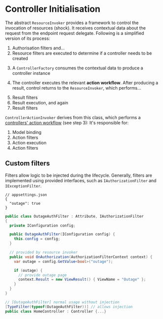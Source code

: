# Controller Initialisation

The abstract `ResourceInvoker` provides a framework to control the invocation of resources (shock). It receives contextual data about the request from the endpoint request delegate. Following is a simplified version of its process:

1. Authorisation filters and...
2. Resource filters are executed to determine if a controller needs to be created

3) A `ControllerFactory` consumes the contextual data to produce a controller instance

4. The controller executes the relevant **action workflow**. After producing a result, control returns to the `ResourceInvoker`, which performs...

5) Result filters
6) Result execution, and again
7) Result filters

`ControllerActionInvoker` derives from this class, which performs a <a href="5 Action Method Workflow.md">controllers' action workflow</a> (see step 3): It's responsible for:

1. Model binding
2. Action filters
3. Action execution
4. Action filters

## Custom filters

Filters allow logic to be injected during the lifecycle. Generally, filters are implemented using provided interfaces, such as `IAuthorizationFilter` and `IExceptionFilter`.

```jsonc
// appsettings.json
{
  "outage": true
}
```

```c#
public class OutageAuthFilter : Attribute, IAuthorizationFilter
{
  private IConfiguration config;

  public OutageAuthFilter(IConfiguration config) {
    this.config = config;
  }

  // provided by resource invoker
  public void OnAuthorization(AuthorizationFilterContext context) {
    var outage = config.GetValue<bool>("outage");

    if (outage) {
      // provide outage page
      context.Result = new ViewResult() { ViewName = "Outage" };
    }
  }
}
```

```c#
// [OutageAuthFilter] normal usage without injection
[TypeFilter(typeof(OutageAuthFilter))] // allows injection
public class HomeController : Controller {...}
```
